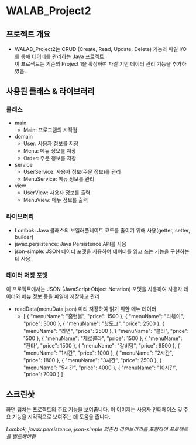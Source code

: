 # WALAB_Project2
## 프로젝트 개요
- WALAB_Project2는 CRUD (Create, Read, Update, Delete) 기능과 파일 I/O를 통해 데이터를 관리하는 Java 프로젝트. <br>이 프로젝트는 기존의 Project 1을 확장하여 파일 기반 데이터 관리 기능을 추가하였음.

## 사용된 클래스 & 라이브러리
### 클래스
- main
  - Main: 프로그램의 시작점
- domain
  - User: 사용자 정보를 저장
  - Menu: 메뉴 정보를 저장
  - Order: 주문 정보를 저장
- service
  - UserService: 사용자 정보(주문 정보)를 관리
  - MenuService: 메뉴 정보를 관리
- view
    - UserView: 사용자 정보를 출력
    - MenuView: 메뉴 정보를 출력

### 라이브러리
- Lombok: Java 클래스의 보일러플레이트 코드를 줄이기 위해 사용(getter, setter, builder)
- javax.persistence: Java Persistence API를 사용
- json-simple: JSON 데이터 포맷을 사용하여 데이터를 읽고 쓰는 기능을 구현하는 데 사용

### 데이터 저장 포맷
이 프로젝트에서는 JSON (JavaScript Object Notation) 포맷을 사용하여 사용자 데이터와 메뉴 정보 등을 파일에 저장하고 관리
- readData(menuData.json) 미리 저장하여 읽기 위한 메뉴 데이터
  - [
    {
    "menuName": "홈런볼",
    "price": 1500
    },
    {
    "menuName": "라볶이",
    "price": 3000
    },
    {
    "menuName": "핫도그",
    "price": 2500
    },
    {
    "menuName": "라면",
    "price": 2500
    },
    {
    "menuName": "콜라",
    "price": 1500
    },
    {
    "menuName": "제로콜라",
    "price": 1500
    },
    {
    "menuName": "환타",
    "price": 1500
    },
    {
    "menuName": "갈비탕",
    "price": 9500
    },
    {
    "menuName": "1시간",
    "price": 1000
    },
    {
    "menuName": "2시간",
    "price": 1800
    },
    {
    "menuName": "3시간",
    "price": 2500
    },
    {
    "menuName": "5시간",
    "price": 4000
    },
    {
    "menuName": "10시간",
    "price": 7000
    }
    ]


## 스크린샷

화면 캡처는 프로젝트의 주요 기능을 보여줍니다. 이 이미지는 사용자 인터페이스 및 주요 기능을 시각적으로 보여주는 데 도움을 줍니다.

*Lombok, javax.persistence, json-simple 의존성 라이브러리를 포함하여 프로젝트를 빌드해야함*